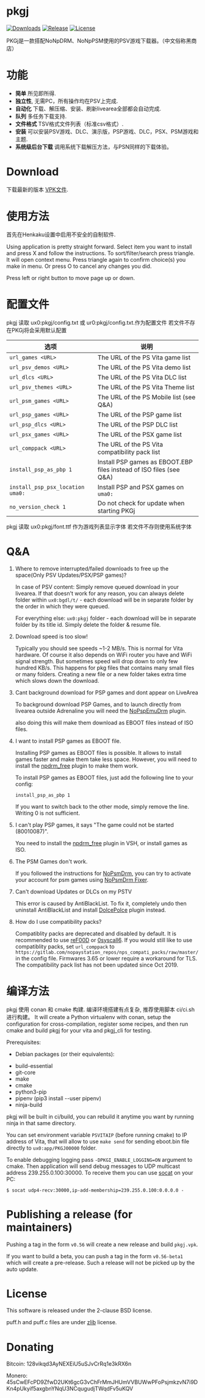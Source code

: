# pkgj

[![Downloads][img_downloads]][pkgj_downloads] [![Release][img_latest]][pkgj_latest] [![License][img_license]][pkgj_license]

PKGj是一款搭配NoNpDRM、NoNpPSM使用的PSV游戏下载器。（中文俗称黑商店）

# 功能

* **简单** 所见即所得.
* **独立性**, 无需PC，所有操作均在PSV上完成.
* **自动化** 下载、解压缩、安装、刷新livearea全部都会自动完成.
* **队列** 多任务下载支持.
* **文件格式** TSV格式文件列表（标准csv格式）.
* **安装** 可以安装PSV游戏、DLC、演示版，PSP游戏、DLC，PSX、PSM游戏和主题.
* **系统级后台下载** 调用系统下载解压方法，与PSN同样的下载体验。

# Download

下载最新的版本 [VPK文件][pkgj_latest].

# 使用方法

首先在Henkaku设置中启用不安全的自制软件.

Using application is pretty straight forward. Select item you want to install and press X and follow the instructions. To sort/filter/search press triangle.
It will open context menu. Press triangle again to confirm choice(s) you make in menu. Or press O to cancel any changes you did.

Press left or right button to move page up or down.

# 配置文件

pkgj 读取 ux0:pkgj/config.txt 或 ur0:pkgj/config.txt.作为配置文件 若文件不存在PKGj将会采用默认配置

| 选项 | 说明 |
| --- | --- |
| `url_games <URL>` | The URL of the PS Vita game list |
| `url_psv_demos <URL>` | The URL of the PS Vita demo list |
| `url_dlcs <URL>` | The URL of the PS Vita DLC list |
| `url_psv_themes <URL>` | The URL of the PS Vita Theme list |
| `url_psm_games <URL>` | The URL of the PS Mobile list (see Q&A) |
| `url_psp_games <URL>` | The URL of the PSP game list |
| `url_psp_dlcs <URL>` | The URL of the PSP DLC list |
| `url_psx_games <URL>` | The URL of the PSX game list |
| `url_comppack <URL>` | The URL of the PS Vita compatibility pack list |
| `install_psp_as_pbp 1` | Install PSP games as EBOOT.EBP files instead of ISO files (see Q&A) |
| `install_psp_psx_location uma0:` | Install PSP and PSX games on `uma0:` |
| `no_version_check 1` | Do not check for update when starting PKGj |

pkgj 读取 ux0:pkgj/font.ttf 作为游戏列表显示字体 若文件不存则使用系统字体

# Q&A

1. Where to remove interrupted/failed downloads to free up the space(Only PSV Updates/PSX/PSP games)?

    In case of PSV content: Simply remove queued download in your livearea. If that doesn't work for any reason, you can always delete folder within `ux0:bgdl/t/` - each download will be in separate folder by the order in which they were queued.

    For everything else: `ux0:pkgj` folder - each download will be in separate folder by its title id. Simply delete the folder & resume file.

2. Download speed is too slow!

    Typically you should see speeds ~1-2 MB/s. This is normal for Vita hardware. Of course it also depends on WiFi router you have and WiFi signal strength. But sometimes speed will drop down to only few hundred KB/s. This happens for pkg files that contains many small files or many folders. Creating a new file or a new folder takes extra time which slows down the download.
3. Cant background download for PSP games and dont appear on LiveArea
    
    To background download PSP Games, and to launch directly from livearea outside Adrenaline
    you will need the [NoPspEmuDrm][] plugin.
    
    also doing this will make them download as EBOOT files instead of ISO files.
4. I want to install PSP games as EBOOT file.

    Installing PSP games as EBOOT files is possible. It allows to install games faster and make them take less space. However, you will need to install the [npdrm_free][] plugin to make them work.

    To install PSP games as EBOOT files, just add the following line to your config:
    ```
    install_psp_as_pbp 1
    ```

    If you want to switch back to the other mode, simply remove the line. Writing 0 is not sufficient.

5. I can't play PSP games, it says "The game could not be started (80010087)".

    You need to install the [npdrm_free][] plugin in VSH, or install games as ISO.

6. The PSM Games don't work.

    If you followed the instructions for [NoPsmDrm][], you can try to activate your account for psm games using [NoPsmDrm Fixer](https://github.com/Yoti/psv_npdrmfix).

7. Can't download Updates or DLCs on my PSTV

    This error is caused by AntiBlackList. To fix it, completely undo then uninstall AntiBlackList and install [DolcePolce](https://silica.codes/Li/dolcepolce) plugin instead.

8. How do I use compatibility packs?

    Compatiblity packs are deprecated and disabled by default. It is recommended to use [reF00D](https://github.com/dots-tb/reF00D) or [0syscall6](https://github.com/SKGleba/0syscall6). If you would still like to use compatiblity packs, set `url_comppack` to `https://gitlab.com/nopaystation_repos/nps_compati_packs/raw/master/` in the config file. Firmwares 3.65 or lower require a workaround for TLS. The compatibility pack list has not been updated since Oct 2019.

# 编译方法

pkgj 使用 conan 和 cmake 构建. 编译环境搭建有点复杂, 推荐使用脚本 ci/ci.sh 进行构建。
It will create a Python virtualenv with
conan, setup the configuration for cross-compilation, register some recipes,
and then run cmake and build pkgj for your vita and pkgj_cli for testing.

Prerequisites:

*  Debian packages (or their equivalents):

  - build-essential
  - git-core
  - make
  - cmake
  - python3-pip
  - pipenv (pip3 install --user pipenv)
  - ninja-build

pkgj will be built in ci/build, you can rebuild it anytime you want by running
ninja in that same directory.

You can set environment variable `PSVITAIP` (before running cmake) to IP address of
Vita, that will allow to use `make send` for sending eboot.bin file directly to `ux0:app/PKGJ00000` folder.

To enable debugging logging pass `-DPKGI_ENABLE_LOGGING=ON` argument to cmake. Then application will send debug messages to
UDP multicast address 239.255.0.100:30000. To receive them you can use [socat][] on your PC:

    $ socat udp4-recv:30000,ip-add-membership=239.255.0.100:0.0.0.0 -

# Publishing a release (for maintainers)

Pushing a tag in the form `v0.56` will create a new release and build
`pkgj.vpk`.

If you want to build a beta, you can push a tag in the form `v0.56-beta1` which
will create a pre-release. Such a release will not be picked up by the auto
update.

# License

This software is released under the 2-clause BSD license.

puff.h and puff.c files are under [zlib][] license.

[NoNpDrm]: https://github.com/TheOfficialFloW/NoNpDrm/releases
[npdrm_free]: https://github.com/kyleatlast/npdrm_free/releases
[NoPsmDrm]: https://github.com/frangarcj/NoPsmDrm/
[NoPspEmuDrm]: https://github.com/LiEnby/NoPspEmuDrm
[Adrenaline]: https://github.com/TheOfficialFloW/Adrenaline
[zrif_online_converter]: https://rawgit.com/mmozeiko/pkg2zip/online/zrif.html
[pkg_dec]: https://github.com/weaknespase/PkgDecrypt
[pkg_releases]: https://github.com/dragonflylee/pkgj/releases
[vitasdk]: https://vitasdk.org/
[libvita2d]: https://github.com/xerpi/libvita2d
[PSDLE]: https://repod.github.io/psdle/
[socat]: http://www.dest-unreach.org/socat/
[zlib]: https://www.zlib.net/zlib_license.html
[pkgj_downloads]: https://github.com/blastrock/pkgj/releases
[pkgj_latest]: https://github.com/blastrock/pkgj/releases/latest
[pkgj_license]: https://github.com/blastrock/pkgj/blob/master/LICENSE
[img_downloads]: https://img.shields.io/github/downloads/blastrock/pkgj/total.svg?maxAge=3600
[img_latest]: https://img.shields.io/github/release/blastrock/pkgj.svg?maxAge=3600
[img_license]: https://img.shields.io/github/license/blastrock/pkgj.svg?maxAge=2592000

# Donating

Bitcoin: 128vikqd3AyNEXEiU5uSJvCrRq1e3kRX6n

Monero: 45sCwEFcPD9ZfwD2UKt6gcG3vChFrMmJHUmVVBUWwPFoPsjmkzvN7i9DKn4pUkyif5axgbnYNqU3NCqugudjTWqdFv5uKQV

